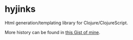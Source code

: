 hyjinks
=======

Html generation/templating library for Clojure/ClojureScript.

More history can be found in [this Gist of mine](https://gist.github.com/rkoeninger/cfe4f2814eb3301cb772).
